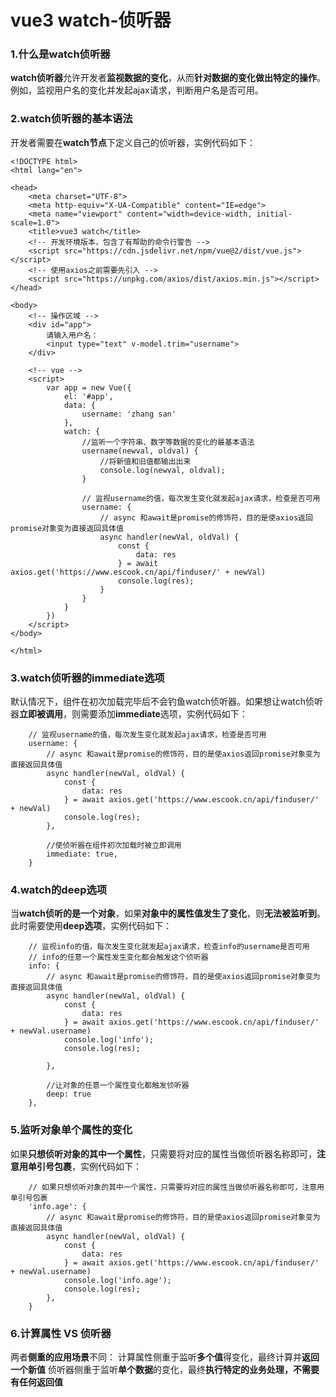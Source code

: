 # vue3 watch-侦听器
### 1.什么是watch侦听器
**watch侦听器**允许开发者**监视数据的变化**，从而**针对数据的变化做出特定的操作**。例如，监视用户名的变化并发起ajax请求，判断用户名是否可用。

### 2.watch侦听器的基本语法
开发者需要在**watch节点**下定义自己的侦听器，实例代码如下：
```
<!DOCTYPE html>
<html lang="en">

<head>
    <meta charset="UTF-8">
    <meta http-equiv="X-UA-Compatible" content="IE=edge">
    <meta name="viewport" content="width=device-width, initial-scale=1.0">
    <title>vue3 watch</title>
    <!-- 开发环境版本，包含了有帮助的命令行警告 -->
    <script src="https://cdn.jsdelivr.net/npm/vue@2/dist/vue.js"></script>
    <!-- 使用axios之前需要先引入 -->
    <script src="https://unpkg.com/axios/dist/axios.min.js"></script>
</head>

<body>
    <!-- 操作区域 -->
    <div id="app">
        请输入用户名：
        <input type="text" v-model.trim="username">
    </div>

    <!-- vue -->
    <script>
        var app = new Vue({
            el: '#app',
            data: {
                username: 'zhang san'
            },
            watch: {
                //监听一个字符串、数字等数据的变化的最基本语法
                username(newval, oldval) {
                    //将新值和旧值都输出出来
                    console.log(newval, oldval);
                }

                // 监视username的值，每次发生变化就发起ajax请求，检查是否可用
                username: {
                    // async 和await是promise的修饰符，目的是使axios返回promise对象变为直接返回具体值
                    async handler(newVal, oldVal) {
                        const {
                            data: res
                        } = await axios.get('https://www.escook.cn/api/finduser/' + newVal)
                        console.log(res);
                    }
                }
            }
        })
    </script>
</body>

</html>
```
### 3.watch侦听器的immediate选项
默认情况下，组件在初次加载完毕后不会钓鱼watch侦听器。如果想让watch侦听器**立即被调用**，则需要添加**immediate**选项，实例代码如下：
```
    // 监视username的值，每次发生变化就发起ajax请求，检查是否可用
    username: {
        // async 和await是promise的修饰符，目的是使axios返回promise对象变为直接返回具体值
        async handler(newVal, oldVal) {
            const {
                data: res
            } = await axios.get('https://www.escook.cn/api/finduser/' + newVal)
            console.log(res);
        },

        //使侦听器在组件初次加载时被立即调用
        immediate: true,
    }
```

### 4.watch的deep选项
当**watch侦听的是一个对象**，如果**对象中的属性值发生了变化**，则**无法被监听到**。此时需要使用**deep选项**，实例代码如下：
```
    // 监视info的值，每次发生变化就发起ajax请求，检查info的username是否可用
    // info的任意一个属性发生变化都会触发这个侦听器
    info: {
        // async 和await是promise的修饰符，目的是使axios返回promise对象变为直接返回具体值
        async handler(newVal, oldVal) {
            const {
                data: res
            } = await axios.get('https://www.escook.cn/api/finduser/' + newVal.username)
            console.log('info');
            console.log(res);

        },

        //让对象的任意一个属性变化都触发侦听器
        deep: true
    },
```
### 5.监听对象单个属性的变化
如果**只想侦听对象的其中一个属性**，只需要将对应的属性当做侦听器名称即可，**注意用单引号包裹**，实例代码如下：
```
    // 如果只想侦听对象的其中一个属性，只需要将对应的属性当做侦听器名称即可，注意用单引号包裹
    'info.age': {
        // async 和await是promise的修饰符，目的是使axios返回promise对象变为直接返回具体值
        async handler(newVal, oldVal) {
            const {
                data: res
            } = await axios.get('https://www.escook.cn/api/finduser/' + newVal.username)
            console.log('info.age');
            console.log(res);
        },
    }
```
### 6.计算属性 VS 侦听器
两者**侧重的应用场景**不同：
    计算属性侧重于监听**多个值**得变化，最终计算并**返回一个新值**
    侦听器侧重于监听**单个数据**的变化，最终**执行特定的业务处理，不需要有任何返回值**

